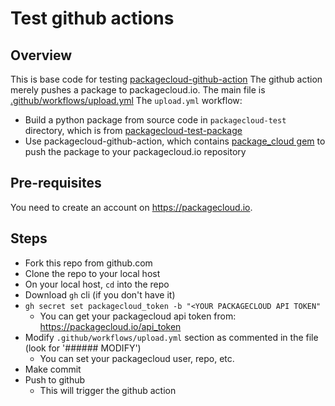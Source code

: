 # Test github actions

## Overview

This is base code for testing [packagecloud-github-action](https://github.com/computology/packagecloud-github-action)
The github action merely pushes a package to packagecloud.io.
The main file is [.github/workflows/upload.yml](https://github.com/computology/python-github-action-example/blob/master/.github/workflows/upload.yml)
The `upload.yml` workflow:

* Build a python package from source code in `packagecloud-test` directory, which is from [packagecloud-test-package](https://github.com/computology/python-test-packages)
* Use packagecloud-github-action, which contains [package_cloud gem](https://rubygems.org/gems/package_cloud/) to push the package to your packagecloud.io repository

## Pre-requisites

You need to create an account on <https://packagecloud.io>.

## Steps

* Fork this repo from github.com
* Clone the repo to your local host
* On your local host, `cd` into the repo
* Download `gh` cli (if you don't have it)
* `gh secret set packagecloud_token -b "<YOUR PACKAGECLOUD API TOKEN"`
  * You can get your packagecloud api token from: <https://packagecloud.io/api_token>
* Modify `.github/workflows/upload.yml` section as commented in the file (look for '###### MODIFY')
  * You can set your packagecloud user, repo, etc.
* Make commit
* Push to github
  * This will trigger the github action
